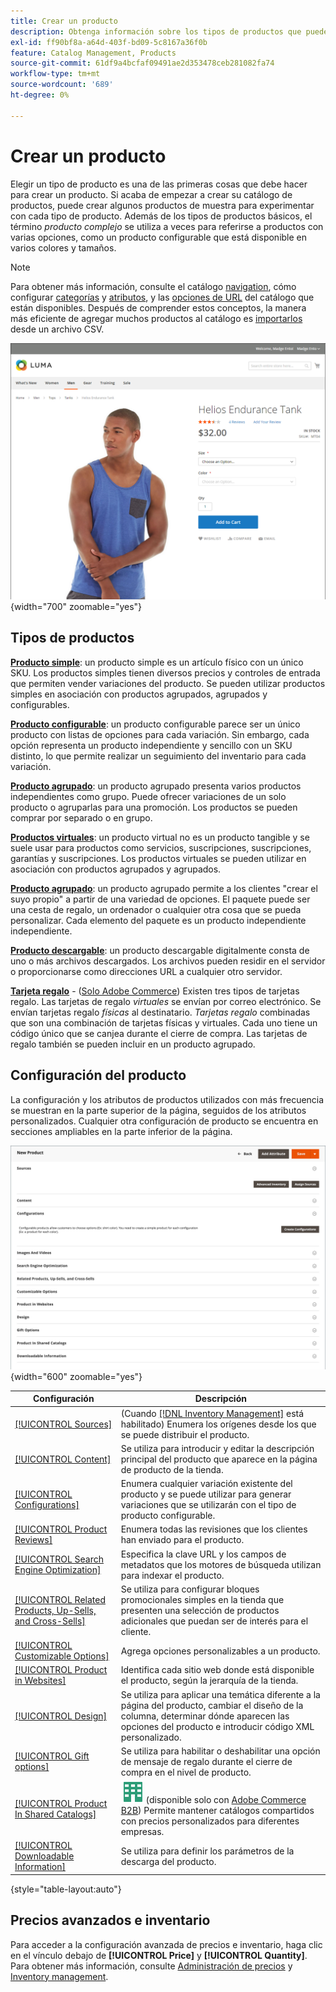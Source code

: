 ```yaml
---
title: Crear un producto
description: Obtenga información sobre los tipos de productos que puede crear para su catálogo.
exl-id: ff90bf8a-a64d-403f-bd09-5c8167a36f0b
feature: Catalog Management, Products
source-git-commit: 61df9a4bcfaf09491ae2d353478ceb281082fa74
workflow-type: tm+mt
source-wordcount: '689'
ht-degree: 0%

---
```


# Crear un producto

Elegir un tipo de producto es una de las primeras cosas que debe hacer para crear un producto. Si acaba de empezar a crear su catálogo de productos, puede crear algunos productos de muestra para experimentar con cada tipo de producto. Además de los tipos de productos básicos, el término _producto complejo_ se utiliza a veces para referirse a productos con varias opciones, como un producto configurable que está disponible en varios colores y tamaños.

>[!NOTE]
>
>Para obtener más información, consulte el catálogo [navigation](navigation.md), cómo configurar [categorías](categories.md) y [atributos](product-attributes.md), y las [opciones de URL](catalog-urls.md) del catálogo que están disponibles. Después de comprender estos conceptos, la manera más eficiente de agregar muchos productos al catálogo es [importarlos](../systems/data-import.md) desde un archivo CSV.

![Página de producto en la tienda](./assets/storefront-product-page.png){width="700" zoomable="yes"}

## Tipos de productos

**[Producto simple](product-create-simple.md)**: un producto simple es un artículo físico con un único SKU. Los productos simples tienen diversos precios y controles de entrada que permiten vender variaciones del producto. Se pueden utilizar productos simples en asociación con productos agrupados, agrupados y configurables.

**[Producto configurable](product-create-configurable.md)**: un producto configurable parece ser un único producto con listas de opciones para cada variación. Sin embargo, cada opción representa un producto independiente y sencillo con un SKU distinto, lo que permite realizar un seguimiento del inventario para cada variación.

**[Producto agrupado](product-create-grouped.md)**: un producto agrupado presenta varios productos independientes como grupo. Puede ofrecer variaciones de un solo producto o agruparlas para una promoción. Los productos se pueden comprar por separado o en grupo.

**[Productos virtuales](product-create-virtual.md)**: un producto virtual no es un producto tangible y se suele usar para productos como servicios, suscripciones, suscripciones, garantías y suscripciones. Los productos virtuales se pueden utilizar en asociación con productos agrupados y agrupados.

**[Producto agrupado](product-create-bundle.md)**: un producto agrupado permite a los clientes &quot;crear el suyo propio&quot; a partir de una variedad de opciones. El paquete puede ser una cesta de regalo, un ordenador o cualquier otra cosa que se pueda personalizar. Cada elemento del paquete es un producto independiente independiente.

**[Producto descargable](product-create-downloadable.md)**: un producto descargable digitalmente consta de uno o más archivos descargados. Los archivos pueden residir en el servidor o proporcionarse como direcciones URL a cualquier otro servidor.

**[Tarjeta regalo](product-gift-card-create.md)** - ([Solo Adobe Commerce](../landing/home.md#product-editions)) Existen tres tipos de tarjetas regalo. Las tarjetas de regalo _virtuales_ se envían por correo electrónico. Se envían tarjetas regalo _físicas_ al destinatario. _Tarjetas regalo_ combinadas que son una combinación de tarjetas físicas y virtuales. Cada uno tiene un código único que se canjea durante el cierre de compra. Las tarjetas de regalo también se pueden incluir en un producto agrupado.

## Configuración del producto

La configuración y los atributos de productos utilizados con más frecuencia se muestran en la parte superior de la página, seguidos de los atributos personalizados. Cualquier otra configuración de producto se encuentra en secciones ampliables en la parte inferior de la página.

![Configuración del producto](./assets/product-settings.png){width="600" zoomable="yes"}

| Configuración | Descripción |
|--- |--- |
| [[!UICONTROL Sources]](../inventory-management/sources-assign-per-product.md) | (Cuando [[!DNL Inventory Management]](../inventory-management/introduction.md) está habilitado) Enumera los orígenes desde los que se puede distribuir el producto. |
| [[!UICONTROL Content]](product-content.md) | Se utiliza para introducir y editar la descripción principal del producto que aparece en la página de producto de la tienda. |
| [[!UICONTROL Configurations]](product-configurations.md) | Enumera cualquier variación existente del producto y se puede utilizar para generar variaciones que se utilizarán con el tipo de producto configurable. |
| [[!UICONTROL Product Reviews]](settings-advanced-product-reviews.md) | Enumera todas las revisiones que los clientes han enviado para el producto. |
| [[!UICONTROL Search Engine Optimization]](product-search-engine-optimization.md) | Especifica la clave URL y los campos de metadatos que los motores de búsqueda utilizan para indexar el producto. |
| [[!UICONTROL Related Products, Up-Sells, and Cross-Sells]](related-products-up-sells-cross-sells.md) | Se utiliza para configurar bloques promocionales simples en la tienda que presenten una selección de productos adicionales que puedan ser de interés para el cliente. |
| [[!UICONTROL Customizable Options]](settings-advanced-custom-options.md) | Agrega opciones personalizables a un producto. |
| [[!UICONTROL Product in Websites]](settings-basic-websites.md) | Identifica cada sitio web donde está disponible el producto, según la jerarquía de la tienda. |
| [[!UICONTROL Design]](settings-advanced-design.md) | Se utiliza para aplicar una temática diferente a la página del producto, cambiar el diseño de la columna, determinar dónde aparecen las opciones del producto e introducir código XML personalizado. |
| [[!UICONTROL Gift options]](product-gift-options.md) | Se utiliza para habilitar o deshabilitar una opción de mensaje de regalo durante el cierre de compra en el nivel de producto. |
| [[!UICONTROL Product In Shared Catalogs]](../b2b/catalog-shared.md) | ![Adobe Commerce B2B](../assets/b2b.svg) (disponible solo con [Adobe Commerce B2B](../b2b/introduction.md)) Permite mantener catálogos compartidos con precios personalizados para diferentes empresas. |
| [[!UICONTROL Downloadable Information]](product-create-downloadable.md#step-5-complete-the-downloadable-information) | Se utiliza para definir los parámetros de la descarga del producto. |

{style="table-layout:auto"}

## Precios avanzados e inventario

Para acceder a la configuración avanzada de precios e inventario, haga clic en el vínculo debajo de **[!UICONTROL Price]** y **[!UICONTROL Quantity]**. Para obtener más información, consulte [Administración de precios](pricing-advanced.md) y [Inventory management](../inventory-management/introduction.md).
